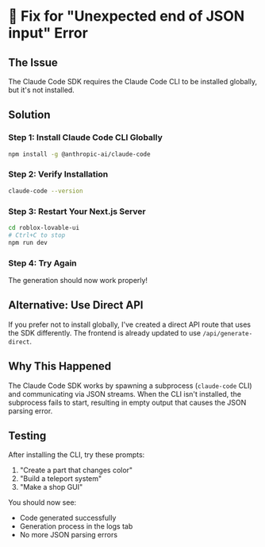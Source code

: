 # 🔧 Fix for "Unexpected end of JSON input" Error

## The Issue
The Claude Code SDK requires the Claude Code CLI to be installed globally, but it's not installed.

## Solution

### Step 1: Install Claude Code CLI Globally
```bash
npm install -g @anthropic-ai/claude-code
```

### Step 2: Verify Installation
```bash
claude-code --version
```

### Step 3: Restart Your Next.js Server
```bash
cd roblox-lovable-ui
# Ctrl+C to stop
npm run dev
```

### Step 4: Try Again
The generation should now work properly!

## Alternative: Use Direct API

If you prefer not to install globally, I've created a direct API route that uses the SDK differently. The frontend is already updated to use `/api/generate-direct`.

## Why This Happened

The Claude Code SDK works by spawning a subprocess (`claude-code` CLI) and communicating via JSON streams. When the CLI isn't installed, the subprocess fails to start, resulting in empty output that causes the JSON parsing error.

## Testing

After installing the CLI, try these prompts:
1. "Create a part that changes color"
2. "Build a teleport system"
3. "Make a shop GUI"

You should now see:
- Code generated successfully
- Generation process in the logs tab
- No more JSON parsing errors